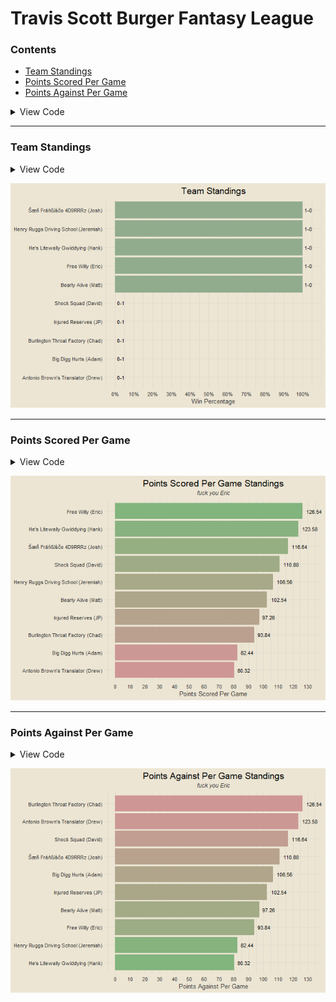 Travis Scott Burger Fantasy League
================

### Contents

- [Team Standings](#team-standings)
- [Points Scored Per Game](#points-scored-per-game)
- [Points Against Per Game](#points-against-per-game)

<details>
<summary>
View Code
</summary>

``` r
library(tidyverse)
library(tvthemes)
library(googlesheets4)

theme_custom = theme_avatar() +
  theme(plot.title = element_text(hjust = 0.5),
        plot.subtitle = element_text(hjust = 0.5, size = 9, vjust = 2.5, face = "italic"),
        plot.caption = element_text(face = "italic"),
        panel.grid.major = element_line(linewidth = 0.5, colour = "#DFDAD1"),
        panel.grid.minor = element_line(linewidth = 0.5, colour = "#DFDAD1"))

theme_set(theme_custom)
gs4_auth(email = "chadallison1251@gmail.com")
base = "https://docs.google.com/spreadsheets/"
rest = "d/1EtllzbCMieF43EHT6p0NWPj7bGglvJ-kV7q7eXtY1zA/edit?usp=sharing"
url = paste0(base, rest)
teams = read_sheet(url, sheet = 1)
games = read_sheet(url, sheet = 2)

end_games = games |>
  filter(!is.na(away_score) & !is.na(home_score)) |>
  mutate(win_team = ifelse(home_score > away_score, home_team, away_team),
         win_score = ifelse(home_score > away_score, home_score, away_score),
         lose_team = ifelse(home_score > away_score, away_team, home_team),
         lose_score = ifelse(home_score > away_score, away_score, home_score))

all_teams = sort(unique(c(unique(end_games$home_team), unique(end_games$away_team))))
```

</details>

------------------------------------------------------------------------

### Team Standings

<details>
<summary>
View Code
</summary>

``` r
team_records = data.frame(team = all_teams) |>
  left_join(teams, by = c("team" = "team_name")) |>
  separate(manager, into = c("manager", "last"), sep = " ") |>
  select(team, manager) |>
  left_join(end_games |>
  count(win_team) |>
  rename(team = win_team, wins = n), by = "team") |>
  left_join(end_games |>
  count(lose_team) |>
  rename(team = lose_team, losses = n), by = "team") |>
  mutate(wins = replace_na(wins, 0),
         losses = replace_na(losses, 0),
         record = paste0(wins, "-", losses),
         pct = round(wins / (wins + losses), 3),
         team_name = paste0(team, " (", manager, ")"))

team_records |>
  ggplot(aes(reorder(team_name, pct), pct)) +
  geom_col(fill = "#90AC8D") +
  geom_text(aes(label = record), size = 3, hjust = -0.25) +
  coord_flip(ylim = c(0, max(team_records$pct * 1.05))) +
  labs(x = NULL, y = "Win Percentage",
       title = "Team Standings") +
  scale_y_continuous(breaks = seq(0, 1, by = 0.1), labels = scales::percent)
```

</details>

![](README_files/figure-gfm/unnamed-chunk-3-1.png)<!-- -->

------------------------------------------------------------------------

### Points Scored Per Game

<details>
<summary>
View Code
</summary>

``` r
get_pts_scored = function(team) {
  home = end_games |> filter(home_team == team) |> pull(home_score)
  away = end_games |> filter(away_team == team) |> pull(away_score)
  return(mean(c(home, away)))
}

pts_scored = data.frame(team = all_teams) |>
  left_join(teams, by = c("team" = "team_name")) |>
  separate(manager, into = c("manager", "last"), sep = " ") |>
  transmute(team, team_name = paste0(team, " (", manager, ")")) |>
  mutate(scored = sapply(team, get_pts_scored))

pts_scored |>
  ggplot(aes(reorder(team_name, scored), scored)) +
  geom_col(aes(fill = scored), show.legend = F) +
  geom_text(aes(label = scored), size = 3, hjust = -0.25) +
  coord_flip(ylim = c(0, max(pts_scored$scored * 1.05))) +
  scale_fill_gradient(high = "#82B47D", low = "#CF9696") +
  scale_y_continuous(breaks = seq(0, 150, by = 10)) +
  labs(x = NULL, y = "Points Scored Per Game",
       title = "Points Scored Per Game Standings",
       subtitle = "fuck you Eric")
```

</details>

![](README_files/figure-gfm/unnamed-chunk-4-1.png)<!-- -->

------------------------------------------------------------------------

### Points Against Per Game

<details>
<summary>
View Code
</summary>

``` r
get_pts_against = function(team) {
  home = end_games |> filter(home_team == team) |> pull(away_score)
  away = end_games |> filter(away_team == team) |> pull(home_score)
  return(mean(c(home, away)))
}

pts_against = data.frame(team = all_teams) |>
  left_join(teams, by = c("team" = "team_name")) |>
  separate(manager, into = c("manager", "last"), sep = " ") |>
  transmute(team, team_name = paste0(team, " (", manager, ")")) |>
  mutate(against = sapply(team, get_pts_against))

pts_against |>
  ggplot(aes(reorder(team_name, against), against)) +
  geom_col(aes(fill = against), show.legend = F) +
  geom_text(aes(label = against), size = 3, hjust = -0.25) +
  coord_flip(ylim = c(0, max(pts_against$against * 1.05))) +
  scale_fill_gradient(low = "#82B47D", high = "#CF9696") +
  scale_y_continuous(breaks = seq(0, 150, by = 10)) +
  labs(x = NULL, y = "Points Against Per Game",
       title = "Points Against Per Game Standings",
       subtitle = "fuck you Eric")
```

</details>

![](README_files/figure-gfm/unnamed-chunk-5-1.png)<!-- -->
